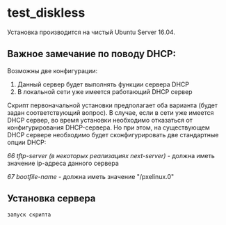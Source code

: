 # test_diskless

Установка производится на чистый Ubuntu Server 16.04.

## Важное замечание по поводу DHCP: 
Возможны две конфигурации:
1. Данный сервер будет выполнять функции сервера DHCP
2. В локальной сети уже имеется работающий DHCP сервер

Скрипт первоначальной установки предполагает оба варианта (будет задан соответствующий вопрос).
В случае, если в сети уже имеется DHCP сервер, во время установки необходимо отказаться от конфигурирования DHCP-сервера. Но при этом, на существующем DHCP сервере необходимо будет сконфигурировать две стандартные опции DHCP:

*66 tftp-server (в некоторых реализациях next-server)* - должна иметь значение ip-адреса данного сервера

*67 bootfile-name* - должна иметь значение "/pxelinux.0"
 
 
 
 ## Установка сервера
 
 ```
 запуск скрипта
 ```
